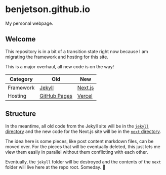 # benjetson.github.io

My personal webpage.

## Welcome

This repository is in a bit of a transition state right now because I am
migrating the framework and hosting for this site.

This is a major overhaul, all new code is on the way!

| Category  | Old                                      | New                           |
| --------- | ---------------------------------------- | ----------------------------- |
| Framework | [Jekyll](https://jekyllrb.com)           | [Next.js](https://nextjs.org) |
| Hosting   | [GitHub Pages](https://pages.github.com) | [Vercel](https://vercel.com)  |

## Structure

In the meantime, all old code from the Jekyll site will be in the
[`jekyll` directory](./jekyll) and the new code for the Next.js site will be in
the [`next` directory](./next).

The idea here is some pieces, like post content markdown files, can be moved
over. For the pieces that will be eventually deleted, this just lets me view
them easily in parallel without them conflicting with each other.

Eventually, the `jekyll` folder will be destroyed and the contents of the `next`
folder will live here at the repo root. Someday. 🙂
